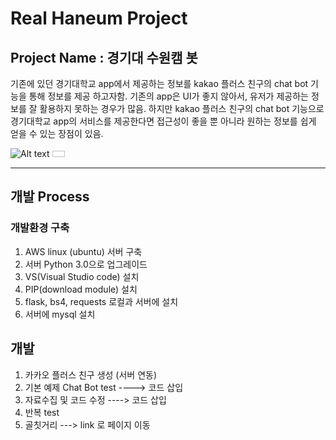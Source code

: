 # Real Haneum Project


## Project Name : 경기대 수원캠 봇


기존에 있던 경기대학교 app에서 제공하는 정보를 kakao 플러스 친구의 chat bot 기능을 통해 정보를 제공 하고자함. 기존의 app은 UI가 좋지 않아서, 유저가 제공하는 정보를 잘 활용하지 못하는 경우가 많음. 하지만 kakao 플러스 친구의 chat bot 기능으로 경기대학교 app의 서비스를 제공한다면 접근성이 좋을 뿐 아니라 원하는 정보를 쉽게 얻을 수 있는 장점이 있음.

![Alt text](/C:\Users\user\Desktop/20180711_012019.jpg)
<img width="20" height="10"></img>
***

## 개발 Process

### 개발환경 구축
1. AWS linux (ubuntu) 서버 구축
2. 서버 Python 3.0으로 업그레이드
3. VS(Visual Studio code) 설치
4. PIP(download module) 설치
5. flask, bs4, requests 로컬과 서버에 설치  
6. 서버에 mysql 설치

## 개발
1. 카카오 플러스 친구 생성 (서버 연동)
2. 기본 예제 Chat Bot test  ----> 코드 삽입
3. 자료수집 및 코드 수정   ----> 코드 삽입
4. 반복 test
5. 골칫거리 ---> link 로 페이지 이동
